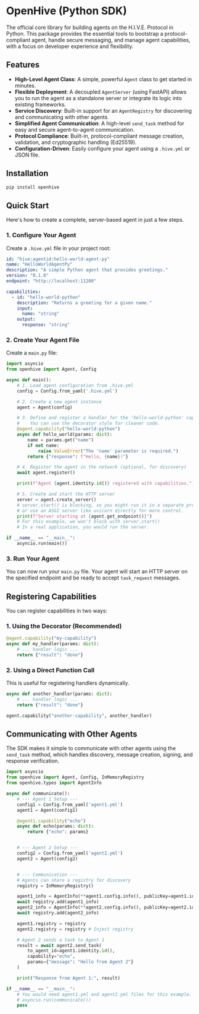 # OpenHive (Python SDK)

The official core library for building agents on the H.I.V.E. Protocol in Python.
This package provides the essential tools to bootstrap a protocol-compliant agent, handle secure messaging, and manage agent capabilities, with a focus on developer experience and flexibility.

## Features

- **High-Level Agent Class**: A simple, powerful `Agent` class to get started in minutes.
- **Flexible Deployment**: A decoupled `AgentServer` (using FastAPI) allows you to run the agent as a standalone server or integrate its logic into existing frameworks.
- **Service Discovery**: Built-in support for an `AgentRegistry` for discovering and communicating with other agents.
- **Simplified Agent Communication**: A high-level `send_task` method for easy and secure agent-to-agent communication.
- **Protocol Compliance**: Built-in, protocol-compliant message creation, validation, and cryptographic handling (Ed25519).
- **Configuration-Driven**: Easily configure your agent using a `.hive.yml` or JSON file.

## Installation

```bash
pip install openhive
```

## Quick Start

Here's how to create a complete, server-based agent in just a few steps.

### 1. Configure Your Agent

Create a `.hive.yml` file in your project root:

```yaml
id: "hive:agentid:hello-world-agent-py"
name: "HelloWorldAgentPy"
description: "A simple Python agent that provides greetings."
version: "0.1.0"
endpoint: "http://localhost:11200"

capabilities:
  - id: "hello-world-python"
    description: "Returns a greeting for a given name."
    input:
      name: "string"
    output:
      response: "string"
```

### 2. Create Your Agent File

Create a `main.py` file:

```python
import asyncio
from openhive import Agent, Config

async def main():
    # 1. Load agent configuration from .hive.yml
    config = Config.from_yaml('.hive.yml')

    # 2. Create a new agent instance
    agent = Agent(config)

    # 3. Define and register a handler for the 'hello-world-python' capability
    #    You can use the decorator style for cleaner code.
    @agent.capability("hello-world-python")
    async def hello_world(params: dict):
        name = params.get("name")
        if not name:
            raise ValueError("The 'name' parameter is required.")
        return {"response": f"Hello, {name}!"}

    # 4. Register the agent in the network (optional, for discovery)
    await agent.register()

    print(f"Agent {agent.identity.id()} registered with capabilities.")

    # 5. Create and start the HTTP server
    server = agent.create_server()
    # server.start() is blocking, so you might run it in a separate process
    # or use an ASGI server like uvicorn directly for more control.
    print(f"Server starting at {agent.get_endpoint()}")
    # For this example, we won't block with server.start()
    # In a real application, you would run the server.

if __name__ == "__main__":
    asyncio.run(main())
```

### 3. Run Your Agent

You can now run your `main.py` file. Your agent will start an HTTP server on the specified endpoint and be ready to accept `task_request` messages.

## Registering Capabilities

You can register capabilities in two ways:

### 1. Using the Decorator (Recommended)

```python
@agent.capability("my-capability")
async def my_handler(params: dict):
    # ... handler logic ...
    return {"result": "done"}
```

### 2. Using a Direct Function Call

This is useful for registering handlers dynamically.

```python
async def another_handler(params: dict):
    # ... handler logic ...
    return {"result": "done"}

agent.capability("another-capability", another_handler)
```

## Communicating with Other Agents

The SDK makes it simple to communicate with other agents using the `send_task` method, which handles discovery, message creation, signing, and response verification.

```python
import asyncio
from openhive import Agent, Config, InMemoryRegistry
from openhive.types import AgentInfo

async def communicate():
    # --- Agent 1 Setup ---
    config1 = Config.from_yaml('agent1.yml')
    agent1 = Agent(config1)

    @agent1.capability("echo")
    async def echo(params: dict):
        return {"echo": params}


    # --- Agent 2 Setup ---
    config2 = Config.from_yaml('agent2.yml')
    agent2 = Agent(config2)


    # --- Communication ---
    # Agents can share a registry for discovery
    registry = InMemoryRegistry()

    agent1_info = AgentInfo(**agent1.config.info(), publicKey=agent1.identity.get_public_key_b64())
    await registry.add(agent1_info)
    agent2_info = AgentInfo(**agent2.config.info(), publicKey=agent2.identity.get_public_key_b64())
    await registry.add(agent2_info)

    agent1.registry = registry
    agent2.registry = registry # Inject registry

    # Agent 2 sends a task to Agent 1
    result = await agent2.send_task(
        to_agent_id=agent1.identity.id(),
        capability="echo",
        params={"message": "Hello from Agent 2"}
    )

    print("Response from Agent 1:", result)

if __name__ == "__main__":
    # You would need agent1.yml and agent2.yml files for this example.
    # asyncio.run(communicate())
    pass
```
